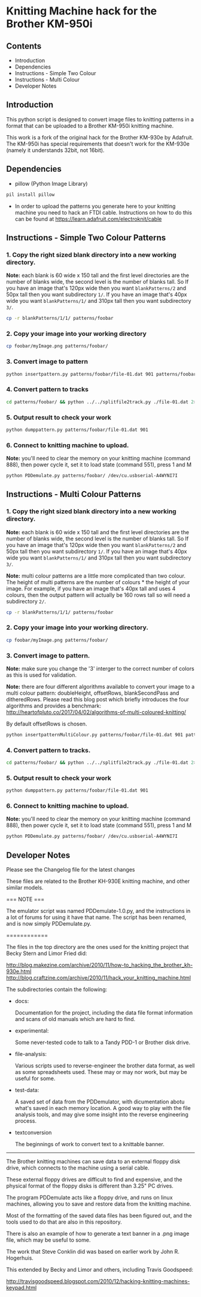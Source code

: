 # Knitting Machine hack for the Brother KM-950i

## Contents

- Introduction
- Dependencies
- Instructions - Simple Two Colour
- Instructions - Multi Colour
- Developer Notes



## Introduction

This python script is designed to convert image files to knitting patterns in a format that can be uploaded to a Brother KM-950i knitting machine.

This work is a fork of the original hack for the Brother KM-930e by Adafruit. The KM-950i has special requirements that doesn't work for the KM-930e (namely it understands 32bit, not 16bit).



## Dependencies

- pillow (Python Image Library)
```bash
pil install pillow
```
- In order to upload the patterns you generate here to your knitting machine you need to hack an FTDI cable. Instructions on how to do this can be found at https://learn.adafruit.com/electroknit/cable


## Instructions - Simple Two Colour Patterns

### 1. Copy the right sized blank directory into a new working directory.

**Note:** each blank is 60 wide x 150 tall and the first level directories are the number of blanks wide, the second level is the number of blanks tall. So If you have an image that's 120px wide then you want ```blankPatterns/2``` and 50px tall then you want subdirectory ```1/```. If you have an image that's 40px wide you want ```blankPatterns/1/``` and 310px tall then you want subdirectory ```3/```.

```bash
cp -r blankPatterns/1/1/ patterns/foobar
```

### 2. Copy your image into your working directory
```bash
cp foobar/myImage.png patterns/foobar/
```

### 3. Convert image to pattern
```bash
python insertpattern.py patterns/foobar/file-01.dat 901 patterns/foobar/myImage.png patterns/foobar/file-01.dat
```

### 4. Convert pattern to tracks
```bash
cd patterns/foobar/ && python ../../splitfile2track.py ./file-01.dat 2>&1 && cd ../../
```

### 5. Output result to check your work
```bash
python dumppattern.py patterns/foobar/file-01.dat 901
```

### 6. Connect to knitting machine to upload.

**Note:** you'll need to clear the memory on your knitting machine (command 888), then power cycle it, set it to load state (command 551), press 1 and M

```bash
python PDDemulate.py patterns/foobar/ /dev/cu.usbserial-A4WYNI7I
```



## Instructions - Multi Colour Patterns

### 1. Copy the right sized blank directory into a new working directory.

**Note:** each blank is 60 wide x 150 tall and the first level directories are the number of blanks wide, the second level is the number of blanks tall. So If you have an image that's 120px wide then you want ```blankPatterns/2``` and 50px tall then you want subdirectory ```1/```. If you have an image that's 40px wide you want ```blankPatterns/1/``` and 310px tall then you want subdirectory ```3/```.

**Note:** multi colour patterns are a little more complicated than two colour. The height of multi patterns are the number of colours * the height of your image. For example, if you have an image that's 40px tall and uses 4 colours, then the output pattern will actually be 160 rows tall so will need a subdirectory ```2/```.

```bash
cp -r blankPatterns/1/1/ patterns/foobar
```

### 2. Copy your image into your working directory.
```bash
cp foobar/myImage.png patterns/foobar/
```

### 3. Convert image to pattern.

**Note:** make sure you change the '3' interger to the correct number of colors as this is used for validation.

**Note:** there are four different algorithms available to convert your image to a multi colour pattern: doubleHeight, offsetRows, blankSecondPass and ditheredRows. Please read this blog post which briefly introduces the four algorithms and provides a benchmark: http://heartofpluto.co/2017/04/02/algorithms-of-multi-coloured-knitting/

By default offsetRows is chosen.

```bash
python insertpatternMultiColour.py patterns/foobar/file-01.dat 901 patterns/foobar/myImage.png 3 patterns/foobar/file-01.dat offsetRows
```

### 4. Convert pattern to tracks.
```bash
cd patterns/foobar/ && python ../../splitfile2track.py ./file-01.dat 2>&1 && cd ../../
```

### 5. Output result to check your work
```bash
python dumppattern.py patterns/foobar/file-01.dat 901
```

### 6. Connect to knitting machine to upload.

**Note:** you'll need to clear the memory on your knitting machine (command 888), then power cycle it, set it to load state (command 551), press 1 and M

```bash
python PDDemulate.py patterns/foobar/ /dev/cu.usbserial-A4WYNI7I
```


## Developer Notes

Please see the Changelog file for the latest changes

These files are related to the Brother KH-930E knitting machine, and other similar models.

=== NOTE ===

The emulator script was named PDDemulate-1.0.py, and the instructions in a lot of forums for using it have that name.
The script has been renamed, and is now simply PDDemulate.py.

============

The files in the top directory are the ones used for the knitting project that Becky Stern and Limor Fried did:

http://blog.makezine.com/archive/2010/11/how-to_hacking_the_brother_kh-930e.html
http://blog.craftzine.com/archive/2010/11/hack_your_knitting_machine.html

The subdirectories contain the following:

* docs:

  Documentation for the project, including the data file format information and
  scans of old manuals which are hard to find.

* experimental:

  Some never-tested code to talk to a Tandy PDD-1 or Brother disk drive.

* file-analysis:

  Various scripts used to reverse-engineer the brother data format, as well as some spreadsheets used.
  These may or may nor work, but may be useful for some.

* test-data:

  A saved set of data from the PDDemulator, with dicumentation abotu what's saved in each memory location.
  A good way to play with the file analysis tools, and may give some insight into the reverse engineering
  process.

* textconversion

  The beginnings of work to convert text to a knittable banner.

--------------------------

The Brother knitting machines can save data to an external floppy disk drive, which connects to the machine using a serial cable.

These external floppy drives are difficult to find and expensive, and the physical format of the floppy disks is different than 3.25" PC drives.

The program PDDemulate acts like a floppy drive, and runs on linux machines, allowing you to save and restore data from the knitting machine.

Most of the formatting of the saved data files has been figured out, and the tools used to do that are also in this repository.

There is also an example of how to generate a text banner in a .png image file, 
which may be useful to some.

The work that Steve Conklin did was based on earlier work by John R. Hogerhuis.

This extended by Becky and Limor and others, including Travis Goodspeed:

http://travisgoodspeed.blogspot.com/2010/12/hacking-knitting-machines-keypad.html
